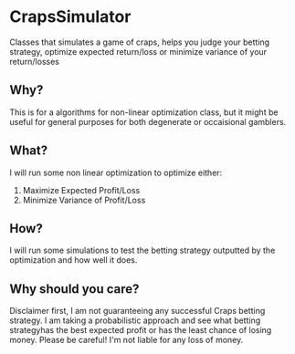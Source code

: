 # CrapsSimulator
Classes that simulates a game of craps, helps you judge your betting strategy, optimize expected return/loss or minimize variance of your return/losses

## Why?
This is for a algorithms for non-linear optimization class, but it might be useful for general purposes for both degenerate or occaisional gamblers.

## What?
I will run some non linear optimization to optimize either:

1. Maximize Expected Profit/Loss
2. Minimize Variance of Profit/Loss

## How?
I will run some simulations to test the betting strategy outputted by the optimization and how well it does.

## Why should you care?
Disclaimer first, I am not guaranteeing any successful Craps betting strategy. 
I am taking a probabilistic approach and see what betting strategyhas the best expected profit or has the least chance of losing money.
Please be careful! I'm not liable for any loss of money.
